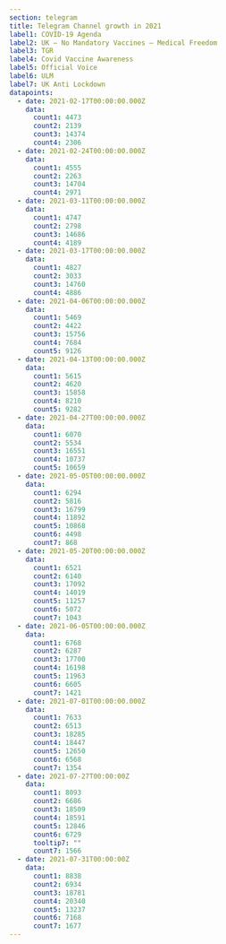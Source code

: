 ```yaml
---
section: telegram
title: Telegram Channel growth in 2021
label1: COVID-19 Agenda
label2: UK – No Mandatory Vaccines – Medical Freedom
label3: TGR
label4: Covid Vaccine Awareness
label5: Official Voice
label6: ULM
label7: UK Anti Lockdown
datapoints:
  - date: 2021-02-17T00:00:00.000Z
    data:
      count1: 4473
      count2: 2139
      count3: 14374
      count4: 2306
  - date: 2021-02-24T00:00:00.000Z
    data:
      count1: 4555
      count2: 2263
      count3: 14704
      count4: 2971
  - date: 2021-03-11T00:00:00.000Z
    data:
      count1: 4747
      count2: 2798
      count3: 14686
      count4: 4189
  - date: 2021-03-17T00:00:00.000Z
    data:
      count1: 4827
      count2: 3033
      count3: 14760
      count4: 4886
  - date: 2021-04-06T00:00:00.000Z
    data:
      count1: 5469
      count2: 4422
      count3: 15756
      count4: 7684
      count5: 9126
  - date: 2021-04-13T00:00:00.000Z
    data:
      count1: 5615
      count2: 4620
      count3: 15858
      count4: 8210
      count5: 9282
  - date: 2021-04-27T00:00:00.000Z
    data:
      count1: 6070
      count2: 5534
      count3: 16551
      count4: 10737
      count5: 10659
  - date: 2021-05-05T00:00:00.000Z
    data:
      count1: 6294
      count2: 5816
      count3: 16799
      count4: 11892
      count5: 10868
      count6: 4498
      count7: 868
  - date: 2021-05-20T00:00:00.000Z
    data:
      count1: 6521
      count2: 6140
      count3: 17092
      count4: 14019
      count5: 11257
      count6: 5072
      count7: 1043
  - date: 2021-06-05T00:00:00.000Z
    data:
      count1: 6768
      count2: 6287
      count3: 17700
      count4: 16198
      count5: 11963
      count6: 6605
      count7: 1421
  - date: 2021-07-01T00:00:00.000Z
    data:
      count1: 7633
      count2: 6513
      count3: 18285
      count4: 18447
      count5: 12650
      count6: 6568
      count7: 1354
  - date: 2021-07-27T00:00:00Z
    data:
      count1: 8093
      count2: 6686
      count3: 18509
      count4: 18591
      count5: 12846
      count6: 6729
      tooltip7: ""
      count7: 1566
  - date: 2021-07-31T00:00:00Z
    data:
      count1: 8838
      count2: 6934
      count3: 18781
      count4: 20340
      count5: 13237
      count6: 7168
      count7: 1677
---
```


